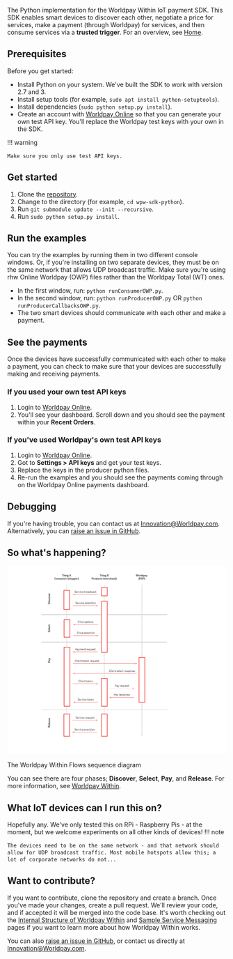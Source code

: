 The Python implementation for the Worldpay Within IoT payment SDK. This SDK enables smart devices to discover each other, negotiate a price for services, make a payment (through Worldpay) for services, and then consume services via a **trusted trigger**. For an overview, see [Home](index).

## Prerequisites

Before you get started:

*   Install Python on your system. We've built the SDK to work with version 2.7 and 3.
*	Install setup tools (for example, `sudo apt install python-setuptools`).
* 	Install dependencies (`sudo python setup.py install`).
*   Create an account with [Worldpay Online](https://online.worldpay.com) so that you can generate your own test API key. You'll replace the Worldpay test keys with your own in the SDK.

!!! warning

    Make sure you only use test API keys.

## Get started

1.  Clone the [repository](https://github.com/WPTechInnovation/wpw-sdk-python).
2.	Change to the directory (for example, `cd wpw-sdk-python`).
3. 	Run `git submodule update --init --recursive`.
4. 	Run `sudo python setup.py install`.

## Run the examples

You can try the examples by running them in two different console windows. Or, if you're installing on two separate devices, they must be on the same network that allows UDP broadcast traffic. Make sure you're using rhw Online Worldpay (OWP) files rather than the Worldpay Total (WT) ones.

*   In the first window, run: `python runConsumerOWP.py`.
*   In the second window, run: `python runProducerOWP.py` OR `python runProducerCallbacksOWP.py`.
*   The two smart devices should communicate with each other and make a payment.

## See the payments

Once the devices have successfully communicated with each other to make a payment, you can check to make sure that your devices are successfully making and receiving payments.

### If you used your own test API keys

1.  Login to [Worldpay Online](https://online.worldpay.com).
2.  You'll see your dashboard. Scroll down and you should see the payment within your **Recent Orders**.

### If you've used Worldpay's own test API keys

1.  Login to [Worldpay Online](http://online.worldpay.com).
2.  Got to **Settings > API keys** and get your test keys.
3.  Replace the keys in the producer python files.
4.  Re-run the examples and you should see the payments coming through on the Worldpay Online payments dashboard.

## Debugging

If you're having trouble, you can contact us at [Innovation@Worldpay.com](mailto:innovation@worldpay.com). Alternatively, you can [raise an issue in GitHub](https://github.com/WPTechInnovation/worldpay-within-sdk/issues).

## So what's happening?

![The Worldpay Within puzzle piece](images/architecture/Architecture1.png)
<figcaption>The Worldpay Within Flows sequence diagram</figcaption>

You can see there are four phases; **Discover**, **Select**, **Pay**, and **Release**. For more information, see [Worldpay Within](http://www.worldpaywithin.com).

## What IoT devices can I run this on?

Hopefully any. We've only tested this on RPi - Raspberry Pis - at the moment, but we welcome experiments on all other kinds of devices! 
!!! note
	
	The devices need to be on the same network - and that network should allow for UDP broadcast traffic. Most mobile hotspots allow this; a lot of corporate networks do not...

## Want to contribute?

If you want to contribute, clone the repository and create a branch. Once you've made your changes, create a pull request. We'll review your code, and if accepted it will be merged into the code base. It's worth checking out the [Internal Structure of Worldpay Within](internal-structure) and [Sample Service Messaging](sample-service-messaging) pages if you want to learn more about how Worldpay Within works.

You can also [raise an issue in GitHub](https://github.com/WPTechInnovation/worldpay-within-sdk/issues), or contact us directly at [Innovation@Worldpay.com](mailto:innovation@worldpay.com). 